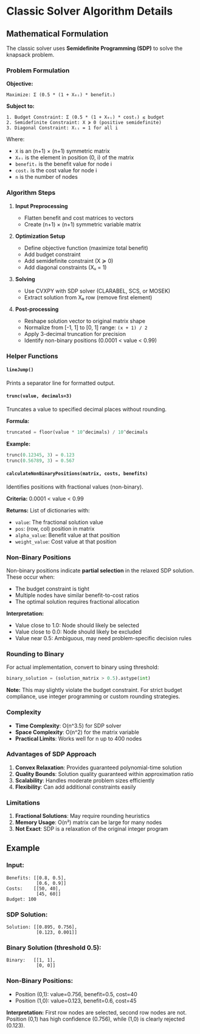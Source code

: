 # Classic Solver Algorithm Details

## Mathematical Formulation

The classic solver uses **Semidefinite Programming (SDP)** to solve the knapsack problem.

### Problem Formulation

**Objective:**
```
Maximize: Σ (0.5 * (1 + X₀ᵢ) * benefitᵢ)
```

**Subject to:**
```
1. Budget Constraint: Σ (0.5 * (1 + X₀ᵢ) * costᵢ) ≤ budget
2. Semidefinite Constraint: X ≽ 0 (positive semidefinite)
3. Diagonal Constraint: Xᵢᵢ = 1 for all i
```

Where:
- `X` is an (n+1) × (n+1) symmetric matrix
- `X₀ᵢ` is the element in position (0, i) of the matrix
- `benefitᵢ` is the benefit value for node i
- `costᵢ` is the cost value for node i
- `n` is the number of nodes

### Algorithm Steps

1. **Input Preprocessing**
   - Flatten benefit and cost matrices to vectors
   - Create (n+1) × (n+1) symmetric variable matrix

2. **Optimization Setup**
   - Define objective function (maximize total benefit)
   - Add budget constraint
   - Add semidefinite constraint (X ≽ 0)
   - Add diagonal constraints (Xᵢᵢ = 1)

3. **Solving**
   - Use CVXPY with SDP solver (CLARABEL, SCS, or MOSEK)
   - Extract solution from X₀ row (remove first element)

4. **Post-processing**
   - Reshape solution vector to original matrix shape
   - Normalize from [-1, 1] to [0, 1] range: `(x + 1) / 2`
   - Apply 3-decimal truncation for precision
   - Identify non-binary positions (0.0001 < value < 0.99)

### Helper Functions

#### `lineJump()`
Prints a separator line for formatted output.

#### `trunc(value, decimals=3)`
Truncates a value to specified decimal places without rounding.

**Formula:**
```python
truncated = floor(value * 10^decimals) / 10^decimals
```

**Example:**
```python
trunc(0.12345, 3) = 0.123
trunc(0.56789, 3) = 0.567
```

#### `calculateNonBinaryPositions(matrix, costs, benefits)`
Identifies positions with fractional values (non-binary).

**Criteria:** 0.0001 < value < 0.99

**Returns:** List of dictionaries with:
- `value`: The fractional solution value
- `pos`: (row, col) position in matrix
- `alpha_value`: Benefit value at that position
- `weight_value`: Cost value at that position

### Non-Binary Positions

Non-binary positions indicate **partial selection** in the relaxed SDP solution. These occur when:
- The budget constraint is tight
- Multiple nodes have similar benefit-to-cost ratios
- The optimal solution requires fractional allocation

**Interpretation:**
- Value close to 1.0: Node should likely be selected
- Value close to 0.0: Node should likely be excluded
- Value near 0.5: Ambiguous, may need problem-specific decision rules

### Rounding to Binary

For actual implementation, convert to binary using threshold:
```python
binary_solution = (solution_matrix > 0.5).astype(int)
```

**Note:** This may slightly violate the budget constraint. For strict budget compliance, use integer programming or custom rounding strategies.

### Complexity

- **Time Complexity**: O(n^3.5) for SDP solver
- **Space Complexity**: O(n^2) for the matrix variable
- **Practical Limits**: Works well for n up to 400 nodes

### Advantages of SDP Approach

1. **Convex Relaxation**: Provides guaranteed polynomial-time solution
2. **Quality Bounds**: Solution quality guaranteed within approximation ratio
3. **Scalability**: Handles moderate problem sizes efficiently
4. **Flexibility**: Can add additional constraints easily

### Limitations

1. **Fractional Solutions**: May require rounding heuristics
2. **Memory Usage**: O(n²) matrix can be large for many nodes
3. **Not Exact**: SDP is a relaxation of the original integer program

## Example

### Input:
```
Benefits: [[0.8, 0.5],
           [0.6, 0.9]]
Costs:    [[50, 40],
           [45, 60]]
Budget: 100
```

### SDP Solution:
```
Solution: [[0.895, 0.756],
           [0.123, 0.001]]
```

### Binary Solution (threshold 0.5):
```
Binary:   [[1, 1],
           [0, 0]]
```

### Non-Binary Positions:
- Position (0,1): value=0.756, benefit=0.5, cost=40
- Position (1,0): value=0.123, benefit=0.6, cost=45

**Interpretation:** First row nodes are selected, second row nodes are not. Position (0,1) has high confidence (0.756), while (1,0) is clearly rejected (0.123).

